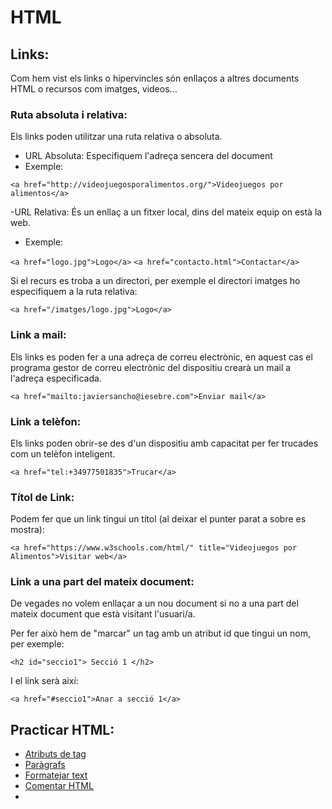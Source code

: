 # HTML

## Links:

Com hem vist els links o hipervincles són enllaços a altres documents HTML o recursos com imatges, videos...

### Ruta absoluta i relativa:

Els links poden utilitzar una ruta relativa o absoluta.

- URL Absoluta: Especifiquem l'adreça sencera del document
- Exemple:

``` <a href="http://videojuegosporalimentos.org/">Videojuegos por alimentos</a> ```

-URL Relativa: És un enllaç a un fitxer local, dins del mateix equip on està la web.
- Exemple:

``` <a href="logo.jpg">Logo</a> ```
``` <a href="contacto.html">Contactar</a> ```

Si el recurs es troba a un directori, per exemple el directori imatges ho especifiquem a la ruta relativa:

``` <a href="/imatges/logo.jpg">Logo</a> ```

### Link a mail:

Els links es poden fer a una adreça de correu electrònic, en aquest cas el programa gestor de correu electrònic del dispositiu crearà un mail a l'adreça especificada.

``` <a href="mailto:javiersancho@iesebre.com">Enviar mail</a> ```

### Link a telèfon:

Els links poden obrir-se des d'un dispositiu amb capacitat per fer trucades com un telèfon inteligent.

``` <a href="tel:+34977501835">Trucar</a> ```

### Títol de Link:

Podem fer que un link tingui un títol (al deixar el punter parat a sobre es mostra):

``` <a href="https://www.w3schools.com/html/" title="Videojuegos por Alimentos">Visitar web</a> ```

### Link a una part del mateix document:

De vegades no volem enllaçar a un nou document si no a una part del mateix document que està visitant l'usuari/a.

Per fer això hem de "marcar" un tag amb un atribut id que tingui un nom, per exemple:

``` <h2 id="seccio1"> Secció 1 </h2> ```

I el link serà així:

``` <a href="#seccio1">Anar a secció 1</a> ```



## Practicar HTML:

- [Atributs de tag](https://www.w3schools.com/html/exercise.asp?filename=exercise_html_attributes1)
- [Paràgrafs](https://www.w3schools.com/html/exercise.asp?filename=exercise_html_paragraphs1)
- [Formatejar text](https://www.w3schools.com/html/exercise.asp?filename=exercise_html_formatting1)
- [Comentar HTML](https://www.w3schools.com/html/exercise.asp?filename=exercise_html_comments1)
- 


